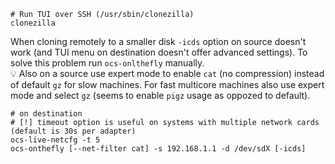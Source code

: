 ```shell
# Run TUI over SSH (/usr/sbin/clonezilla)
clonezilla
```

When cloning remotely to a smaller disk `-icds` option on source doesn't work (and TUI menu
on destination doesn't offer advanced settings). To solve this problem run `ocs-onlthefly` manually.<br>
:bulb: Also on a source use expert mode to enable `cat` (no compression) instead of default `gz` for slow machines. For fast multicore machines
also use expert mode and select `gz` (seems to enable `pigz` usage as oppozed to default). 
```shell
# on destination
# [!] timeout option is useful on systems with multiple network cards (default is 30s per adapter)
ocs-live-netcfg -t 5
ocs-onthefly [--net-filter cat] -s 192.168.1.1 -d /dev/sdX [-icds]
```
